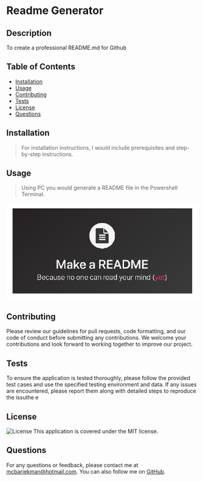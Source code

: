 
# Readme Generator

## Description
To create a professional README.md for Github

## Table of Contents
- [Installation](#installation)
- [Usage](#usage)
- [Contributing](#contributing)
- [Tests](#tests)
- [License](#license)
- [Questions](#questions)

## Installation
> For installation instructions, I would include prerequisites and step-by-step instructions.

## Usage
> Using PC you would generate a README file in the Powershell Terminal.

[![README Usage](/assets/thumbnail.png)](/assets/usage.mp4)

## Contributing
Please review our guidelines for pull requests, code formatting, and our code of conduct before submitting any contributions. We welcome your contributions and look forward to working together to improve our project.

## Tests
To ensure the application is tested thoroughly, please follow the provided test cases and use the specified testing environment and data. If any issues are encountered, please report them along with detailed steps to reproduce the issuthe     e 

## License
![License](https://img.shields.io/badge/License-MIT-blue.svg)
This application is covered under the MIT license.

## Questions
For any questions or feedback, please contact me at mcbariekman@hotmail.com. You can also follow me on [GitHub](https://github.com/mcbariekman/).
